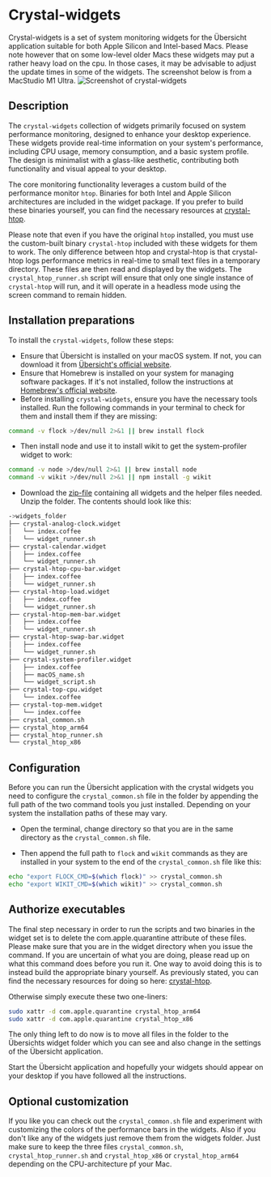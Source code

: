 # Crystal-widgets

 Crystal-widgets is a set of system monitoring widgets for the Übersicht application suitable for both Apple Silicon and Intel-based Macs. Please note however that on some low-level older Macs these widgets may put a rather heavy load on the cpu. In those cases, it may be advisable to adjust the update times in some of the widgets.
The screenshot below is from a MacStudio M1 Ultra.
![Screenshot of crystal-widgets](https://github.com/locupleto/crystal-widgets/blob/main/Screenshot.png?raw=true)

## Description

The `crystal-widgets` collection of widgets primarily focused on system performance monitoring, designed to enhance your desktop experience. These widgets provide real-time information on your system's performance, including CPU usage, memory consumption, and a basic system profile. The design is minimalist with a glass-like aesthetic, contributing both functionality and visual appeal to your desktop.

The core monitoring functionality leverages a custom build of the performance monitor `htop`. Binaries for both Intel and Apple Silicon architectures are included in the widget package. If you prefer to build these binaries yourself, you can find the necessary resources at [crystal-htop](https://github.com/locupleto/crystal-htop).

Please note that even if you have the original `htop` installed, you must use the custom-built binary `crystal-htop` included with these widgets for them to work. The only difference between htop and crystal-htop is that crystal-htop logs performance metrics in real-time to small text files in a temporary directory. These files are then read and displayed by the widgets. The `crystal_htop_runner.sh` script will ensure that only one single instance of `crystal-htop` will run, and it will operate in a headless mode using the screen command to remain hidden.

## Installation preparations

To install the `crystal-widgets`, follow these steps:

- Ensure that Übersicht is installed on your macOS system. If not, you can download it from [Übersicht's official website](http://tracesof.net/uebersicht/).
- Ensure that Homebrew is installed on your system for managing software packages. If it's not installed, follow the instructions at [Homebrew's official website](https://brew.sh/).
- Before installing `crystal-widgets`, ensure you have the necessary tools installed. Run the following commands in your terminal to check for them and install them if they are missing:

```bash
command -v flock >/dev/null 2>&1 || brew install flock
```
- Then install node and use it to install wikit to get the system-profiler widget to work:

```bash
command -v node >/dev/null 2>&1 || brew install node
command -v wikit >/dev/null 2>&1 || npm install -g wikit
```

- Download the [zip-file](https://github.com/locupleto/crystal-widgets/blob/main/->widgets_folder.zip) containing all widgets and the helper files needed. Unzip the folder. The contents should look like this:

```bash
->widgets_folder
├── crystal-analog-clock.widget
│   └── index.coffee
│   └── widget_runner.sh
├── crystal-calendar.widget
│   ├── index.coffee
│   └── widget_runner.sh
├── crystal-htop-cpu-bar.widget
│   ├── index.coffee
│   └── widget_runner.sh
├── crystal-htop-load.widget
│   ├── index.coffee
│   └── widget_runner.sh
├── crystal-htop-mem-bar.widget
│   ├── index.coffee
│   └── widget_runner.sh
├── crystal-htop-swap-bar.widget
│   ├── index.coffee
│   └── widget_runner.sh
├── crystal-system-profiler.widget
│   ├── index.coffee
│   ├── macOS_name.sh
│   └── widget_script.sh
├── crystal-top-cpu.widget
│   └── index.coffee
├── crystal-top-mem.widget
│   └── index.coffee
├── crystal_common.sh
├── crystal_htop_arm64
├── crystal_htop_runner.sh
└── crystal_htop_x86
```

## Configuration

Before you can run the Übersicht application with the crystal widgets you need to configure the `crystal_common.sh` file in the folder by appending the full path of the two command tools you just installed. Depending on your system the installation paths of these may vary. 

- Open the terminal, change directory so that you are in the same directory as the  `crystal_common.sh` file.

- Then append the full path to `flock` and `wikit` commands as they are installed in your system to the end of the `crystal_common.sh` file like this:

```bash
echo "export FLOCK_CMD=$(which flock)" >> crystal_common.sh
echo "export WIKIT_CMD=$(which wikit)" >> crystal_common.sh
```

## Authorize executables

The final step necessary in order to run the scripts and two binaries in the widget set is to delete the com.apple.quarantine attribute of these files. Please make sure that you are in the widget directory when you issue the command. If you are uncertain of what you are doing, please read up on what this command does before you run it. One way to avoid doing this is to instead build the appropriate binary yourself. As previously stated, you can find the necessary resources for doing so here: [crystal-htop](https://github.com/locupleto/crystal-htop).

Otherwise simply execute these two one-liners:

```bash
sudo xattr -d com.apple.quarantine crystal_htop_arm64
sudo xattr -d com.apple.quarantine crystal_htop_x86
```

The only thing left to do now is to move all files in the folder to the Übersichts widget folder which you can see and also change in the settings of the Übersicht application.

Start the Übersicht application and hopefully your widgets should appear on your desktop if you have followed all the instructions.

## Optional customization

If you like you can check out the `crystal_common.sh` file and experiment with customizing the colors of the performance bars in the widgets. Also if you don't like any of the widgets just remove them from the widgets folder. Just make sure to keep the three files `crystal_common.sh`, `crystal_htop_runner.sh` and `crystal_htop_x86` or `crystal_htop_arm64` depending on the CPU-architecture pf your Mac.


